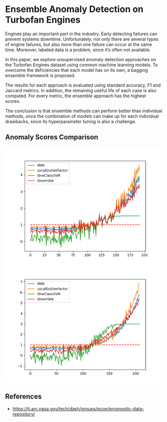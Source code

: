 # Ensemble Anomaly Detection on Turbofan Engines

Engines play an important part in the industry. Early detecting failures can prevent systems downtime. Unfortunately, not only there are several types of engine failures, but also more than one failure can occur at the same time. Moreover, labeled data is a problem, since it’s often not available.

In this paper, we explore unsupervised anomaly detection approaches on the Turbofan Engines dataset using common machine learning models. To overcome the deficiencies that each model has on its own, a bagging ensemble framework is proposed.

The results for each approach is evaluated using standard accuracy, F1 and Jaccard metrics. In addition, the remaining useful life of each case is also computed. For every metric, the ensemble approach has the highest scores.

The conclusion is that ensemble methods can perform better than individual methods, once the combination of models can make up for each individual drawbacks, since its hyperparameter tuning is also a challenge.

## Anomaly Scores Comparison

<img src="https://github.com/luizmanke/ensemble-anomaly-detection/blob/master/figures/case_0.png" width="500">  <img src="https://github.com/luizmanke/ensemble-anomaly-detection/blob/master/figures/case_70.png" width="500">

## References
* https://ti.arc.nasa.gov/tech/dash/groups/pcoe/prognostic-data-repository/
